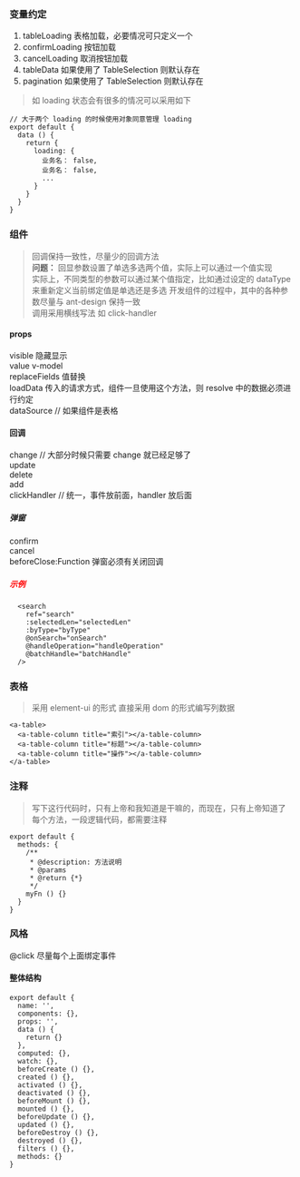 ### 变量约定
1. tableLoading 表格加载，必要情况可只定义一个
2. confirmLoading 按钮加载
3. cancelLoading 取消按钮加载
4. tableData 如果使用了 TableSelection 则默认存在
5. pagination 如果使用了 TableSelection 则默认存在  

> 如 loading 状态会有很多的情况可以采用如下

```vue
// 大于两个 loading 的时候使用对象同意管理 loading
export default {
  data () {
    return {
      loading: {
        业务名： false,
        业务名： false,
        ...
      }
    }
  }
}
```

### 组件
> 回调保持一致性，尽量少的回调方法  
> **问题：** 回显参数设置了单选多选两个值，实际上可以通过一个值实现  
> 实际上，不同类型的参数可以通过某个值指定，比如通过设定的 dataType 来重新定义当前绑定值是单选还是多选
> 开发组件的过程中，其中的各种参数尽量与 ant-design 保持一致  
> 调用采用横线写法 如 click-handler

#### props
visible 隐藏显示  
value v-model  
replaceFields 值替换  
loadData 传入的请求方式，组件一旦使用这个方法，则 resolve 中的数据必须进行约定  
dataSource // 如果组件是表格  

#### 回调
change // 大部分时候只需要 change 就已经足够了  
update  
delete  
add  
clickHandler // 统一，事件放前面，handler 放后面  

##### 弹窗
confirm  
cancel  
beforeClose:Function  弹窗必须有关闭回调  

##### <span style="color:red;">示例</span>

```vue
  <search
    ref="search"
    :selectedLen="selectedLen"
    :byType="byType"
    @onSearch="onSearch"
    @handleOperation="handleOperation"
    @batchHandle="batchHandle"
  />
```

### 表格
> 采用 element-ui 的形式
> 直接采用 dom 的形式编写列数据  
```vue
<a-table>
  <a-table-column title="索引"></a-table-column>
  <a-table-column title="标题"></a-table-column>
  <a-table-column title="操作"></a-table-column>
</a-table>
```

### 注释
> 写下这行代码时，只有上帝和我知道是干嘛的，而现在，只有上帝知道了  
> 每个方法，一段逻辑代码，都需要注释

```vue
export default {
  methods: {
    /**
     * @description: 方法说明
     * @params
     * @return {*}
     */
    myFn () {}
  }
}
```


### 风格

@click 尽量每个上面绑定事件

#### 整体结构
```vue
export default {
  name: '',
  components: {},
  props: '',
  data () {
    return {}
  },
  computed: {},
  watch: {},
  beforeCreate () {},
  created () {},
  activated () {},
  deactivated () {},
  beforeMount () {},
  mounted () {},
  beforeUpdate () {},
  updated () {},
  beforeDestroy () {},
  destroyed () {},
  filters () {},
  methods: {}
}
```













